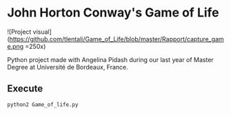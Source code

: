 # John Horton Conway's Game of Life

![Project visual](https://github.com/tlentali/Game_of_Life/blob/master/Rapport/capture_game.png =250x)

Python project made with Angelina Pidash during our last year of Master Degree at Université de Bordeaux, France.

## Execute
`python2 Game_of_life.py`
